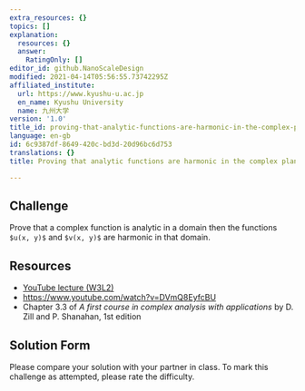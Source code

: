 ```yaml
---
extra_resources: {}
topics: []
explanation:
  resources: {}
  answer:
    RatingOnly: []
editor_id: github.NanoScaleDesign
modified: 2021-04-14T05:56:55.73742295Z
affiliated_institute:
  url: https://www.kyushu-u.ac.jp
  en_name: Kyushu University
  name: 九州大学
version: '1.0'
title_id: proving-that-analytic-functions-are-harmonic-in-the-complex-plane
language: en-gb
id: 6c9387df-8649-420c-bd3d-20d96bc6d753
translations: {}
title: Proving that analytic functions are harmonic in the complex plane

---
```


## Challenge
Prove that a complex function is analytic in a domain then the functions `$u(x, y)$` and `$v(x, y)$` are harmonic in that domain.

## Resources
- [YouTube lecture (W3L2)](https://www.youtube.com/watch?v=GvOzQXIbVts&list=PLi7yHjesblV0sSfZzWdSUXGO683n_nJdQ&index=12)
- https://www.youtube.com/watch?v=DVmQ8EyfcBU
- Chapter 3.3 of *A first course in complex analysis with applications* by D. Zill and P. Shanahan, 1st edition


## Solution Form
Please compare your solution with your partner in class.
To mark this challenge as attempted, please rate the difficulty.